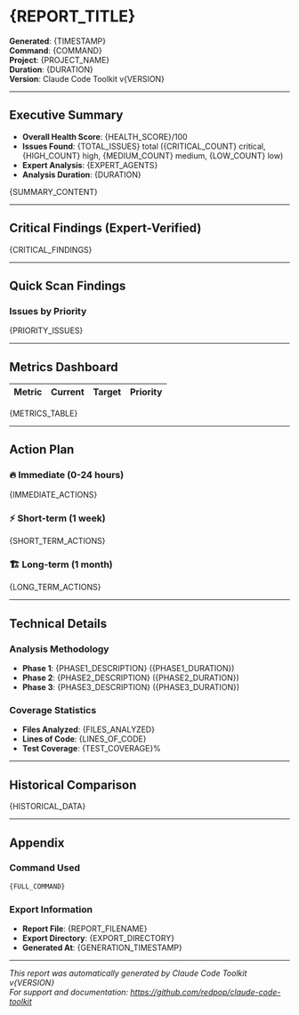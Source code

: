 # {REPORT_TITLE}

**Generated**: {TIMESTAMP}  
**Command**: {COMMAND}  
**Project**: {PROJECT_NAME}  
**Duration**: {DURATION}  
**Version**: Claude Code Toolkit v{VERSION}

---

## Executive Summary

- **Overall Health Score**: {HEALTH_SCORE}/100
- **Issues Found**: {TOTAL_ISSUES} total ({CRITICAL_COUNT} critical, {HIGH_COUNT} high, {MEDIUM_COUNT} medium, {LOW_COUNT} low)
- **Expert Analysis**: {EXPERT_AGENTS}
- **Analysis Duration**: {DURATION}

{SUMMARY_CONTENT}

---

## Critical Findings (Expert-Verified)

{CRITICAL_FINDINGS}

---

## Quick Scan Findings

### Issues by Priority

{PRIORITY_ISSUES}

---

## Metrics Dashboard

| Metric | Current | Target | Priority |
|--------|---------|--------|----------|
{METRICS_TABLE}

---

## Action Plan

### 🔥 Immediate (0-24 hours)

{IMMEDIATE_ACTIONS}

### ⚡ Short-term (1 week)

{SHORT_TERM_ACTIONS}

### 🏗️ Long-term (1 month)

{LONG_TERM_ACTIONS}

---

## Technical Details

### Analysis Methodology

- **Phase 1**: {PHASE1_DESCRIPTION} ({PHASE1_DURATION})
- **Phase 2**: {PHASE2_DESCRIPTION} ({PHASE2_DURATION})
- **Phase 3**: {PHASE3_DESCRIPTION} ({PHASE3_DURATION})

### Coverage Statistics

- **Files Analyzed**: {FILES_ANALYZED}
- **Lines of Code**: {LINES_OF_CODE}
- **Test Coverage**: {TEST_COVERAGE}%

---

## Historical Comparison

{HISTORICAL_DATA}

---

## Appendix

### Command Used

```bash
{FULL_COMMAND}
```

### Export Information

- **Report File**: {REPORT_FILENAME}
- **Export Directory**: {EXPORT_DIRECTORY}
- **Generated At**: {GENERATION_TIMESTAMP}

---

*This report was automatically generated by Claude Code Toolkit v{VERSION}*  
*For support and documentation: <https://github.com/redpop/claude-code-toolkit>*
